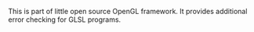 ﻿This is part of little open source OpenGL framework. It provides additional error checking for GLSL programs.